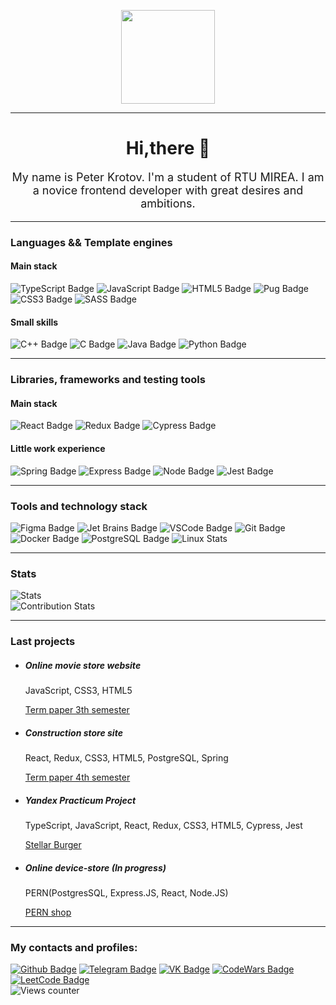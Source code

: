<p></p>
<div id="header" align="center">
<img src="https://media.giphy.com/media/M9gbBd9nbDrOTu1Mqx/giphy.gif" width="150"/>
</div>
<hr/>
<h1 style="text-align: center">Hi,there 👋</h1>
<p style="font-size: 18px; text-align: center">My name is Peter Krotov. I'm a student of RTU MIREA. I am a novice frontend developer with great desires and ambitions.
</p>
<hr/>
<h3>Languages && Template engines</h3>
<h4>Main stack</h4>
<div id="mainStackLanguages">
<img src="https://img.shields.io/badge/TypeScript-blue?logo=TypeScript&logoColor=white&style=for-the-badge" alt="TypeScript Badge"/>
  <img src="https://img.shields.io/badge/JavaScript-yellow?logo=JavaScript&logoColor=white&style=for-the-badge" alt="JavaScript Badge"/>
   <img src="https://img.shields.io/badge/HTML5-orange?logo=HTML5&logoColor=white&style=for-the-badge" alt="HTML5 Badge"/>
      <img src="https://img.shields.io/badge/Pug-brown?logo=Pug&logoColor=white&style=for-the-badge" alt="Pug Badge"/>
   <img src="https://img.shields.io/badge/CSS3-ff69b4?logo=CSS3&logoColor=white&style=for-the-badge" alt="CSS3 Badge"/>
   <img src="https://img.shields.io/badge/SASS-grey?logo=SASS&logoColor=white&style=for-the-badge" alt="SASS Badge"/>
  </div>
<h4>Small skills</h4>
<div id="mainStackLanguages">
  <img src="https://img.shields.io/badge/С++-blueviolet?logo=&logoColor=white&style=for-the-badge" alt="C++ Badge"/>
  <img src="https://img.shields.io/badge/С-brightgreen?logo=C&logoColor=white&style=for-the-badge" alt="C Badge"/>
  <img src="https://img.shields.io/badge/Java-red?logo=Java&logoColor=white&style=for-the-badge" alt="Java Badge"/>
  <img src="https://img.shields.io/badge/Python-grey?logo=Python&logoColor=white&style=for-the-badge" alt="Python Badge"/>
  </div>
<hr/>
<h3>Libraries, frameworks and testing tools</h3>
 <h4>Main stack</h4>
<div id="mainStackFrameworksAndLibraries">
    <img src="https://img.shields.io/badge/React-blue?logo=React&logoColor=white&style=for-the-badge" alt="React Badge"/>
    <img src="https://img.shields.io/badge/Redux-blueviolet?logo=Redux&logoColor=white&style=for-the-badge" alt="Redux Badge"/>
    <img src="https://img.shields.io/badge/Cypress-9cf?logo=Cypress&logoColor=white&style=for-the-badge" alt="Cypress Badge"/>
 </div>
 <h4>Little work experience</h4>
 <div id="smallSkillsFrameworksAndLibraries">
  <img src="https://img.shields.io/badge/Spring-brightgreen?logo=Spring&logoColor=white&style=for-the-badge" alt="Spring Badge"/>
  <img src="https://img.shields.io/badge/Express-white?logo=Express&logoColor=black&style=for-the-badge" alt="Express Badge"/>
  <img src="https://img.shields.io/badge/Node.JS-grey?logo=Node.JS&logoColor=white&style=for-the-badge" alt="Node Badge"/>
  <img src="https://img.shields.io/badge/Jest-blue?logo=Jest&logoColor=white&style=for-the-badge" alt="Jest Badge"/>
 </div>
 <hr/>
  <h3>Tools and technology stack</h3>
<div id="technologyStack">
     <img src="https://img.shields.io/badge/Figma-ff69b4?logo=Figma&logoColor=white&style=for-the-badge" alt="Figma Badge"/>
      <img src="https://img.shields.io/badge/JetBrains-orange?logo=JB&logoColor=white&style=for-the-badge" alt="Jet Brains Badge"/>
      <img src="https://img.shields.io/badge/VScode-blue?logo=VSCode&logoColor=white&style=for-the-badge" alt="VSCode Badge"/>
      <img src="https://img.shields.io/badge/Git-critical?logo=Git&logoColor=white&style=for-the-badge" alt="Git Badge"/>
      <img src="https://img.shields.io/badge/Docker-blue?logo=Docker&logoColor=white&style=for-the-badge" alt="Docker Badge"/>
      <img src="https://img.shields.io/badge/PostgreSQl-blue?logo=PostgreSQl&logoColor=white&style=for-the-badge" alt="PostgreSQL Badge"/>
       <img src="https://img.shields.io/badge/Linux-yellow?logo=Linux&logoColor=white&style=for-the-badge" alt="Linux Stats"/>
 </div>
 <hr/>
 <h3>Stats</h3>
 <div id="stats">
 <img src="https://github-readme-stats.vercel.app/api/top-langs/?username=KrotovPetr&layout=compact&theme=vision-friendly-dark" alt="Stats"/>
 <br/>
  <img src="https://github-readme-stats.vercel.app/api?username=KrotovPetr&show_icons=true&theme=dark" alt="Contribution Stats"/>
</div>
<hr/>

  <h3>Last projects</h3>
<div id="lastProjectsContainer">
<ul>
<li>
  <h5>Online movie store website</h5>
  <p>JavaScript, CSS3, HTML5</p>
   <a href="https://github.com/KrotovPetr/cursproject">Term paper 3th semester </a>
</li>
<li>
  <h5>Construction store site</h5>
  <p>React, Redux, CSS3, HTML5, PostgreSQL, Spring</p>
   <a href="https://github.com/KrotovPetr/curswork-root">Term paper 4th semester </a>
</li>
<li>
  <h5>Yandex Practicum Project</h5>
  <p>TypeScript, JavaScript, React, Redux, CSS3, HTML5, Cypress, Jest</p>
   <a href="https://github.com/KrotovPetr/react-burger">Stellar Burger</a>
</li>
<li>
  <h5>Online device-store (In progress)</h5>
  <p>PERN(PostgresSQL, Express.JS, React, Node.JS)</p>
   <a href="https://github.com/KrotovPetr/PERNshop">PERN shop</a>
</li>
   </ul>
 </div>
 <hr/>
<div id="contacts">
<h3>My contacts and profiles:</h3>
<a href="https://github.com/KrotovPetr"><img src="https://img.shields.io/badge/Github-red?logo=Github&logoColor=white&style=for-the-badge" alt="Github Badge"/></a>
  <a href="https://t.me/peter40127"><img src="https://img.shields.io/badge/Telegram-8cf?logo=Telegram&logoColor=white&style=for-the-badge" alt="Telegram Badge"/></a>
  <a href="https://vk.com/peter40127"><img src="https://img.shields.io/badge/vk-blue?logo=VK&logoColor=white&style=for-the-badge" alt="VK Badge"/></a>
  <a href="https://www.codewars.com/users/petrkrotov"><img src="https://img.shields.io/badge/CodeWars-blueviolet?logo=CodeWars&logoColor=white&style=for-the-badge" alt="CodeWars Badge"/></a>
  <a href="https://leetcode.com/KrotovPetr/"><img src="https://img.shields.io/badge/LeetCode-green?logo=LeetCode&logoColor=white&style=for-the-badge" alt="LeetCode Badge"/></a>
  <br/>
  <img src="https://komarev.com/ghpvc/?username=KrotovPetr&style=flat-square&color=blue" alt="Views counter"/>
  
</div>

